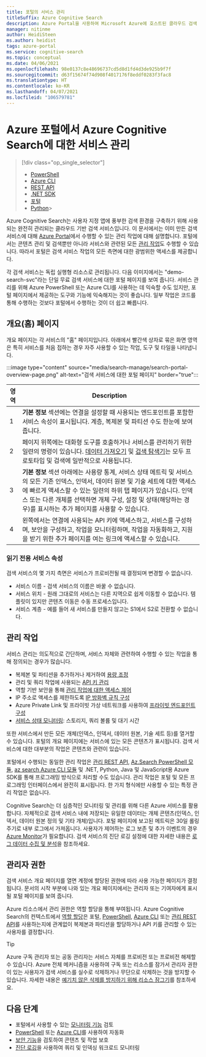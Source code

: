 ```yaml
---
title: 포털의 서비스 관리
titleSuffix: Azure Cognitive Search
description: Azure Portal을 사용하여 Microsoft Azure에 호스트된 클라우드 검색 서비스인 Azure Cognitive Search 서비스를 관리합니다.
manager: nitinme
author: HeidiSteen
ms.author: heidist
tags: azure-portal
ms.service: cognitive-search
ms.topic: conceptual
ms.date: 04/06/2021
ms.openlocfilehash: 98e0137c8e48696737cd5d8d1fd4d3de925b9f7f
ms.sourcegitcommit: d63f15674f74d908f4017176f8eddf0283f3fac8
ms.translationtype: HT
ms.contentlocale: ko-KR
ms.lasthandoff: 04/07/2021
ms.locfileid: "106579781"
---
```

# <a name="service-administration-for-azure-cognitive-search-in-the-azure-portal"></a>Azure 포털에서 Azure Cognitive Search에 대한 서비스 관리

> [!div class="op_single_selector"]
>
> * [PowerShell](search-manage-powershell.md)
> * [Azure CLI](search-manage-azure-cli.md)
> * [REST API](/rest/api/searchmanagement/)
> * [.NET SDK](/dotnet/api/microsoft.azure.management.search)
> * [포털](search-manage.md)
> * [Python](https://pypi.python.org/pypi/azure-mgmt-search/0.1.0)> 

Azure Cognitive Search는 사용자 지정 앱에 풍부한 검색 환경을 구축하기 위해 사용되는 완전히 관리되는 클라우드 기반 검색 서비스입니다. 이 문서에서는 이미 만든 검색 서비스에 대해 [Azure Portal](https://portal.azure.com)에서 수행할 수 있는 관리 작업에 대해 설명합니다. 포털에서는 콘텐츠 관리 및 검색뿐만 아니라 서비스와 관련된 모든 [관리 작업](#management-tasks)도 수행할 수 있습니다. 따라서 포털은 검색 서비스 작업의 모든 측면에 대한 광범위한 액세스를 제공합니다.

각 검색 서비스는 독립 실행형 리소스로 관리됩니다. 다음 이미지에서는 "demo-search-svc"라는 단일 무료 검색 서비스에 대한 포털 페이지를 보여 줍니다. 서비스 관리를 위해 Azure PowerShell 또는 Azure CLI를 사용하는 데 익숙할 수도 있지만, 포털 페이지에서 제공하는 도구와 기능에 익숙해지는 것이 좋습니다. 일부 작업은 코드를 통해 수행하는 것보다 포털에서 수행하는 것이 더 쉽고 빠릅니다. 

## <a name="overview-home-page"></a>개요(홈) 페이지

개요 페이지는 각 서비스의 "홈" 페이지입니다. 아래에서 빨간색 상자로 묶은 화면 영역은 특히 서비스를 처음 접하는 경우 자주 사용할 수 있는 작업, 도구 및 타일을 나타냅니다.

:::image type="content" source="media/search-manage/search-portal-overview-page.png" alt-text="검색 서비스에 대한 포털 페이지" border="true":::

| 영역 | Description |
|------|-------------|
| 1  | **기본 정보** 섹션에는 연결을 설정할 때 사용되는 엔드포인트를 포함한 서비스 속성이 표시됩니다. 계층, 복제본 및 파티션 수도 한눈에 보여 줍니다. |
| 2 | 페이지 위쪽에는 대화형 도구를 호출하거나 서비스를 관리하기 위한 일련의 명령이 있습니다. [데이터 가져오기](search-get-started-portal.md) 및 [검색 탐색기](search-explorer.md)는 모두 프로토타입 및 검색에 일반적으로 사용됩니다. |
| 3 | **기본 정보** 섹션 아래에는 사용량 통계, 서비스 상태 메트릭 및 서비스의 모든 기존 인덱스, 인덱서, 데이터 원본 및 기술 세트에 대한 액세스에 빠르게 액세스할 수 있는 일련의 하위 탭 페이지가 있습니다. 인덱스 또는 다른 개체를 선택하면 개체 구성, 설정 및 상태(해당하는 경우)를 표시하는 추가 페이지를 사용할 수 있습니다. |
| 4 | 왼쪽에서는 연결에 사용되는 API 키에 액세스하고, 서비스를 구성하며, 보안을 구성하고, 작업을 모니터링하며, 작업을 자동화하고, 지원을 받기 위한 추가 페이지를 여는 링크에 액세스할 수 있습니다. |

### <a name="read-only-service-properties"></a>읽기 전용 서비스 속성

검색 서비스의 몇 가지 측면은 서비스가 프로비전될 때 결정되며 변경할 수 없습니다.

* 서비스 이름 - 검색 서비스의 이름은 바꿀 수 없습니다.
* 서비스 위치 - 원래 그대로의 서비스는 다른 지역으로 쉽게 이동할 수 없습니다. 템플릿이 있지만 콘텐츠 이동은 수동 프로세스입니다.
* 서비스 계층 - 예를 들어 새 서비스를 만들지 않고는 S1에서 S2로 전환할 수 없습니다.

## <a name="management-tasks"></a>관리 작업

서비스 관리는 의도적으로 간단하며, 서비스 자체와 관련하여 수행할 수 있는 작업을 통해 정의되는 경우가 많습니다.

* 복제본 및 파티션을 추가하거나 제거하여 [용량 조정](search-capacity-planning.md)
* 관리 및 쿼리 작업에 사용되는 [API 키 관리](search-security-api-keys.md)
* 역할 기반 보안을 통해 [관리 작업에 대한 액세스 제어](search-security-rbac.md)
* IP 주소로 액세스를 제한하도록 [IP 방화벽 규칙 구성](service-configure-firewall.md)
* Azure Private Link 및 프라이빗 가상 네트워크를 사용하여 [프라이빗 엔드포인트 구성](service-create-private-endpoint.md)
* [서비스 상태 모니터링](search-monitor-usage.md): 스토리지, 쿼리 볼륨 및 대기 시간

또한 서비스에서 만든 모든 개체(인덱스, 인덱서, 데이터 원본, 기술 세트 등)를 열거할 수 있습니다. 포털의 개요 페이지에는 서비스에 있는 모든 콘텐츠가 표시됩니다. 검색 서비스에 대한 대부분의 작업은 콘텐츠와 관련이 있습니다.

포털에서 수행되는 동일한 관리 작업은 [관리 REST API](/rest/api/searchmanagement/), [Az.Search PowerShell 모듈](search-manage-powershell.md), [az search Azure CLI 모듈](search-manage-azure-cli.md) 및 .NET, Python, Java 및 JavaScript용 Azure SDK를 통해 프로그래밍 방식으로 처리할 수도 있습니다. 관리 작업은 포털 및 모든 프로그래밍 인터페이스에서 완전히 표시됩니다. 한 가지 형식에만 사용할 수 있는 특정 관리 작업은 없습니다.

Cognitive Search는 더 심층적인 모니터링 및 관리를 위해 다른 Azure 서비스를 활용합니다. 자체적으로 검색 서비스 내에 저장되는 유일한 데이터는 개체 콘텐츠(인덱스, 인덱서, 데이터 원본 정의 및 기타 개체)입니다. 포털 페이지에 보고된 메트릭은 30일 롤링 주기로 내부 로그에서 가져옵니다. 사용자가 제어하는 로그 보존 및 추가 이벤트의 경우 [Azure Monitor](../azure-monitor/index.yml)가 필요합니다. 검색 서비스의 진단 로깅 설정에 대한 자세한 내용은 [로그 데이터 수집 및 분석](search-monitor-logs.md)을 참조하세요.

## <a name="administrator-permissions"></a>관리자 권한

검색 서비스 개요 페이지를 열면 계정에 할당된 권한에 따라 사용 가능한 페이지가 결정됩니다. 문서의 시작 부분에 나와 있는 개요 페이지에서는 관리자 또는 기여자에게 표시될 포털 페이지를 보여 줍니다.

Azure 리소스에서 관리 권한은 역할 할당을 통해 부여됩니다. Azure Cognitive Search의 컨텍스트에서 [역할 할당](search-security-rbac.md)은 포털, [PowerShell](search-manage-powershell.md), [Azure CLI](search-manage-azure-cli.md) 또는 [관리 REST API](/rest/api/searchmanagement/search-howto-management-rest-api)를 사용하는지에 관계없이 복제본과 파티션을 할당하거나 API 키를 관리할 수 있는 사용자를 결정합니다.

> [!TIP]
> Azure 구독 관리자 또는 공동 관리자는 서비스 자체를 프로비전 또는 프로비전 해제할 수 있습니다. Azure 전체 메커니즘을 사용하여 구독 또는 리소스를 잠가서 관리자 권한이 있는 사용자가 검색 서비스를 실수로 삭제하거나 무단으로 삭제하는 것을 방지할 수 있습니다. 자세한 내용은 [예기치 않은 삭제를 방지하기 위해 리소스 잠그기](../azure-resource-manager/management/lock-resources.md)를 참조하세요.

## <a name="next-steps"></a>다음 단계

* 포털에서 사용할 수 있는 [모니터링 기능](search-monitor-usage.md) 검토
* [PowerShell](search-manage-powershell.md) 또는 [Azure CLI](search-manage-azure-cli.md)를 사용하여 자동화
* [보안 기능](search-security-overview.md)을 검토하여 콘텐츠 및 작업 보호
* [진단 로깅](search-monitor-logs.md)을 사용하여 쿼리 및 인덱싱 워크로드 모니터링